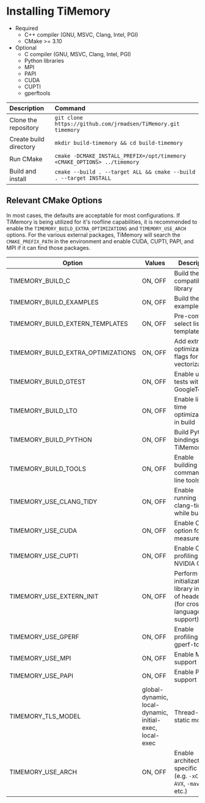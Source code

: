 # Installing TiMemory

- Required
    - C++ compiler (GNU, MSVC, Clang, Intel, PGI)
    - CMake >= 3.10
- Optional
    - C compiler (GNU, MSVC, Clang, Intel, PGI)
    - Python libraries
    - MPI
    - PAPI
    - CUDA
    - CUPTI
    - gperftools

| Description            | Command                                                                  |
| :--------------------- | :----------------------------------------------------------------------- |
| Clone the repository   | `git clone https://github.com/jrmadsen/TiMemory.git timemory`            |
| Create build directory | `mkdir build-timemory && cd build-timemory`                              |
| Run CMake              | `cmake -DCMAKE_INSTALL_PREFIX=/opt/timemory <CMAKE_OPTIONS> ../timemory` |
| Build and install      | `cmake --build . --target ALL && cmake --build . --target INSTALL`       |

## Relevant CMake Options

In most cases, the defaults are acceptable for most configurations.
If TiMemory is being utilized for it's roofline capabilities, it is recommended to enable the `TIMEMORY_BUILD_EXTRA_OPTIMIZATIONS` and `TIMEMORY_USE_ARCH` options.
For the various external packages, TiMemory will search the `CMAKE_PREFIX_PATH` in the environment and enable CUDA, CUPTI, PAPI, and MPI if it can find those packages.

| Option                             | Values                                                  | Description                                                                       |
| ---------------------------------- | ------------------------------------------------------- | --------------------------------------------------------------------------------- |
| TIMEMORY_BUILD_C                   | ON, OFF                                                 | Build the C compatible library                                                    |
| TIMEMORY_BUILD_EXAMPLES            | ON, OFF                                                 | Build the examples                                                                |
| TIMEMORY_BUILD_EXTERN_TEMPLATES    | ON, OFF                                                 | Pre-compile select list of templates                                              |
| TIMEMORY_BUILD_EXTRA_OPTIMIZATIONS | ON, OFF                                                 | Add extra optimization flags for vectorization                                    |
| TIMEMORY_BUILD_GTEST               | ON, OFF                                                 | Enable unit tests with GoogleTest                                                 |
| TIMEMORY_BUILD_LTO                 | ON, OFF                                                 | Enable link-time optimizations in build                                           |
| TIMEMORY_BUILD_PYTHON              | ON, OFF                                                 | Build Python bindings for TiMemory                                                |
| TIMEMORY_BUILD_TOOLS               | ON, OFF                                                 | Enable building command-line tools                                                |
| TIMEMORY_USE_CLANG_TIDY            | ON, OFF                                                 | Enable running clang-tidy while building                                          |
| TIMEMORY_USE_CUDA                  | ON, OFF                                                 | Enable CUDA option for GPU measurements                                           |
| TIMEMORY_USE_CUPTI                 | ON, OFF                                                 | Enable CUPTI profiling for NVIDIA GPUs                                            |
| TIMEMORY_USE_EXTERN_INIT           | ON, OFF                                                 | Perform initialization in library instead of headers (for cross-language support) |
| TIMEMORY_USE_GPERF                 | ON, OFF                                                 | Enable profiling via gperf-tools                                                  |
| TIMEMORY_USE_MPI                   | ON, OFF                                                 | Enable MPI support                                                                |
| TIMEMORY_USE_PAPI                  | ON, OFF                                                 | Enable PAPI support                                                               |
| TIMEMORY_TLS_MODEL                 | global-dynamic, local-dynamic, initial-exec, local-exec | Thread-local static model                                                         |
| TIMEMORY_USE_ARCH                  | ON, OFF                                                 | Enable architecture-specific flags (e.g. `-xCORE-AVX`, `-mavx2`, etc.)            |
